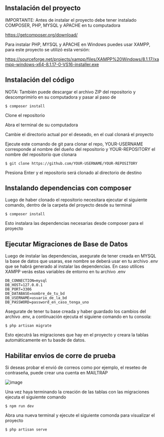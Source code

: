 ## Instalación del proyecto

IMPORTANTE: Antes de instalar el proyecto debe tener instalado COMPOSER, PHP, MYSQL y APACHE en tu computadora

   https://getcomposer.org/download/
   
Para instalar PHP, MYSQL y APACHE en Windows puedes usar XAMPP, para este proyecto se utilizó esta versión:

   https://sourceforge.net/projects/xampp/files/XAMPP%20Windows/8.1.17/xampp-windows-x64-8.1.17-0-VS16-installer.exe

## Instalación del código

NOTA: También puede descargar el archivo ZIP del repositorio y descomprimirlo en su computadora y pasar al paso de 
    
    $ composer install

Clone el repositorio

Abra el terminal de su computadora 

Cambie el directorio actual por el deseado, en el cual clonará el proyecto

Ejecute este comando de git para clonar el repo, YOUR-USERNAME corresponde al nombre del dueño del repositorio 
y YOUR-REPOSITORY el nombre del repositorio que clonara

    $ git clone https://github.com/YOUR-USERNAME/YOUR-REPOSITORY
    
Presiona Enter y el repositorio será clonado al directorio de destino

## Instalando dependencias con composer

Luego de haber clonado el repositorio necesitara ejecutar el siguiente comando, dentro de la carpeta del proyecto desde su terminal

    $ composer install

Esto instalara las dependencias necesarias desde composer para el proyecto

## Ejecutar Migraciones de Base de Datos

Luego de instalar las dependencias, asegurate de tener creada en MYSQL la base de datos que usaras, ese nombre se deberá usar en tu archivo .env
que se habrá generado al instalar las dependencias. En caso utilices XAMPP verás estas variables de entorno en tu archivo .env

    DB_CONNECTION=mysql
    DB_HOST=127.0.0.1
    DB_PORT=3306
    DB_DATABASE=nombre_de_tu_bd
    DB_USERNAME=usuario_de_la_bd
    DB_PASSWORD=password_en_caso_tenga_uno
    
Asegurate de tener tu base creada y haber guardado los cambios del archivo .env, a continuación ejecuta el siguiene comando en tu consola:

    $ php artisan migrate
    
Esto ejecutrá las migraciones que hay en el proyecto y creara la tablas automáticamente en tu basde de datos.

## Habilitar envios de corre de prueba

Si deseas probar el envió de correos como por ejemplo, el reseteo de contraseña, puede crear una cuenta en MAILTRAP

![image](https://user-images.githubusercontent.com/7317955/232350154-db1c4a54-6f47-4564-a5bf-1bb4ad53edcd.png)



Una vez haya terminando la creación de las tablas con las migraciones ejecuta el siguiemte comando

    $ npm run dev

Abra una nueva terminal y ejecute el siguiente comonda para visualizar el proyecto

    $ php artisan serve
